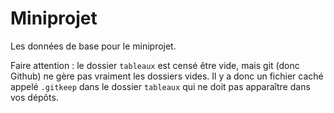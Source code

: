 # Miniprojet

Les données de base pour le miniprojet.

Faire attention : le dossier `tableaux` est censé être vide, mais git (donc
Github) ne gère pas vraiment les dossiers vides. Il y a donc un fichier caché
appelé `.gitkeep` dans le dossier `tableaux` qui ne doit pas apparaître dans vos
dépôts.
